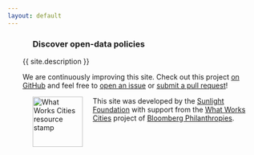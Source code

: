 ```yaml
---
layout: default
---
```


<!-- UNCOMMENT TO DISPLAY AN INTRODUCTORY VIDEO HERE
  <div class="nest video">
    <div class="video-frame">
      <div class="video-container">
        <video width="" height="" controls="controls">
          <source src="" type="video/mp4">
          <source src="" type="video/webm">
        </video>
      </div>
    </div>
  </div>--> <!-- // .nest -->
  
  <!-- redirect to Browse page, because it looks a lot better than the home page -->
  <script>
  window.onload = function () {
    window.location = 'http://www.opendatapolicies.org/browse/';
  }
  </script>
  <section class="homepage" role="main" style="padding-left:30px">
    <div class="nest">
      <section class="feature-content">
        <hgroup>
          <h1 style="margin-left:20px">Discover open-data policies</h1>
        </hgroup>
        <p>{{ site.description }}</p>
        <p>We are continuously improving this site. 
        Check out this project <a href="https://github.com/sunlightpolicy/opendatapoliciesstatic">on GitHub</a> and
        feel free to <a href="https://github.com/sunlightpolicy/opendatapoliciesstatic/issues">
        open an issue</a> or <a href="https://github.com/sunlightpolicy/opendatapoliciesstatic/pulls">
        submit a pull request</a>!</p>
        <img src="/assets/images/wwc-resource-stamp.png" align="left" alt="What Works Cities resource stamp" width="100" 
        style="margin-left:20px;margin-right:20px">
        <p>This site was developed by the <a href="http://www.sunlightfoundation.com">Sunlight Foundation</a> with support 
        from the <a href="http://whatworkscities.bloomberg.org/">What Works Cities</a> project of 
        <a href="http://www.bloomberg.org/">Bloomberg Philanthropies</a>.</p>
      </section> <!-- // .feature -->
      <section class="secondary-content">
        <!--article class="abstract">
          <h1>Inline Definitions</h1>
          <p>Throughout the ' . LAWS_NAME . ', very specific definitions are
          provided for terminology both specialized and mundane. If you don’t know which
          words have special definitions, and what those definitions are, then you can’t
          understand what a policy <em>really</em> means. ' . SITE_TITLE . ' solves this
          problem neatly, by identifying every definition in the  ' . LAWS_NAME . ' and
          providing a pop-up definition every time that a defined word appears.
          Definitions may come from different policies which helps you understand each
          policy in a national context.</p>
        </article>
        <article class="abstract">
          <h1>Bulk Downloads</h1>
          <p>' . SITE_TITLE . ' isn’t just a pretty website—you can take the policies with
          you, too. On <a href="/downloads/">our downloads page</a> you can get copies
          of all of the open data policies in any format that you like, to do
          whatever you like with. They’re available in formats meant for you to read
          and in formats meant for software to read, too. If you’re a software developer,
          you’ll love our API!</p>
        </article-->
      </section> <!-- // .secondary-content -->
    </div> <!-- // .nest -->
  </section>
